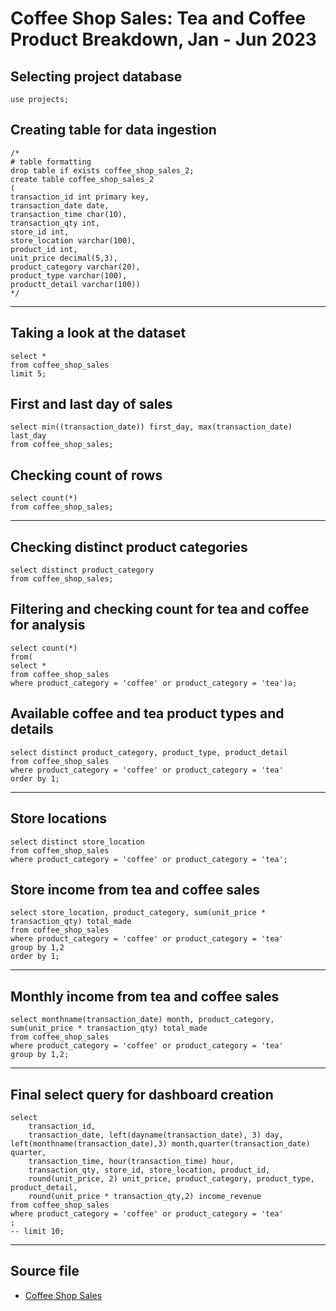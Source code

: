 # Coffee Shop Sales: Tea and Coffee Product Breakdown, Jan - Jun 2023



## Selecting project database
````
use projects;
````

## Creating table for data ingestion
````
/*
# table formatting
drop table if exists coffee_shop_sales_2;
create table coffee_shop_sales_2
(
transaction_id int primary key,
transaction_date date,
transaction_time char(10),
transaction_qty int,
store_id int,
store_location varchar(100),
product_id int,
unit_price decimal(5,3),
product_category varchar(20),
product_type varchar(100),
productt_detail varchar(100))
*/
````

***

## Taking a look at the dataset
````
select *
from coffee_shop_sales
limit 5;
````

## First and last day of sales
````
select min((transaction_date)) first_day, max(transaction_date) last_day
from coffee_shop_sales;
````

## Checking count of rows
````
select count(*)
from coffee_shop_sales;
````

***

## Checking distinct product categories
````
select distinct product_category
from coffee_shop_sales;
````

## Filtering and checking count for **tea** and **coffee** for analysis
````
select count(*)
from(
select *
from coffee_shop_sales
where product_category = 'coffee' or product_category = 'tea')a;
````

## Available coffee and tea product types and details
````
select distinct product_category, product_type, product_detail
from coffee_shop_sales
where product_category = 'coffee' or product_category = 'tea'
order by 1;
````

***

## Store locations
````
select distinct store_location
from coffee_shop_sales
where product_category = 'coffee' or product_category = 'tea';
````

## Store income from tea and coffee sales
````
select store_location, product_category, sum(unit_price * transaction_qty) total_made
from coffee_shop_sales
where product_category = 'coffee' or product_category = 'tea'
group by 1,2
order by 1;
````

***

## Monthly income from tea and coffee sales
````
select monthname(transaction_date) month, product_category, sum(unit_price * transaction_qty) total_made
from coffee_shop_sales
where product_category = 'coffee' or product_category = 'tea'
group by 1,2;
````

***

## Final select query for dashboard creation
````
select 
	transaction_id, 
    transaction_date, left(dayname(transaction_date), 3) day, left(monthname(transaction_date),3) month,quarter(transaction_date) quarter,
    transaction_time, hour(transaction_time) hour,
    transaction_qty, store_id, store_location, product_id, 
    round(unit_price, 2) unit_price, product_category, product_type, product_detail, 
    round(unit_price * transaction_qty,2) income_revenue
from coffee_shop_sales
where product_category = 'coffee' or product_category = 'tea'
;
-- limit 10;
````

***

## Source file

- [Coffee Shop Sales](https://www.mavenanalytics.io/data-playground/coffee-shop-sales)
